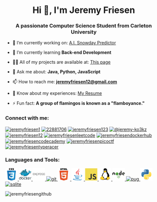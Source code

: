 <h1 align="center">Hi 👋, I'm Jeremy Friesen</h1>
<h3 align="center">A passionate Computer Science Student from Carleton University</h3>

- 🔭 I’m currently working on: [A.I. Snowday Predictor](https://github.com/JeremyFriesenGitHub/Snow-Day-Predictor)

- 🌱 I’m currently learning **Back-end Development**
  
- 👨‍💻 All of my projects are available at: [This page](https://github.com/JeremyFriesenGitHub?tab=repositories)

- 💬 Ask me about: **Java, Python, JavaScript**

- 📫 How to reach me: **jeremyfriesen12@gmail.com**

- 📄 Know about my experiences: [My Resume](https://resume4.tiiny.site)

- ⚡ Fun fact: **A group of flamingos is known as a "flamboyance."**

<h3 align="left">Connect with me:</h3>
<p align="left">
<a href="https://linkedin.com/in/jeremyfriesen1" target="blank"><img align="center" src="https://raw.githubusercontent.com/rahuldkjain/github-profile-readme-generator/master/src/images/icons/Social/linked-in-alt.svg" alt="jeremyfriesen1" height="40" width="40" /></a>
<a href="https://stackoverflow.com/users/22881706" target="blank"><img align="center" src="https://raw.githubusercontent.com/rahuldkjain/github-profile-readme-generator/master/src/images/icons/Social/stack-overflow.svg" alt="22881706" height="40" width="40" /></a>
<a href="https://kaggle.com/jeremyfriesen123" target="blank"><img align="center" src="https://raw.githubusercontent.com/rahuldkjain/github-profile-readme-generator/master/src/images/icons/Social/kaggle.svg" alt="jeremyfriesen123" height="40" width="40" /></a>
<a href="https://www.youtube.com/@jeremy-ko3kz" target="blank"><img align="center" src="https://raw.githubusercontent.com/rahuldkjain/github-profile-readme-generator/master/src/images/icons/Social/youtube.svg" alt="@jeremy-ko3kz" height="40" width="40"/></a>
<a href="https://www.hackerrank.com/jeremyfriesen12" target="blank"><img align="center" src="https://raw.githubusercontent.com/rahuldkjain/github-profile-readme-generator/master/src/images/icons/Social/hackerrank.svg" alt="jeremyfriesen12" height="40" width="40" /></a>
<a href="https://www.leetcode.com/jeremyfriesenleetcode" target="blank"><img align="center" src="https://raw.githubusercontent.com/rahuldkjain/github-profile-readme-generator/master/src/images/icons/Social/leet-code.svg" alt="jeremyfriesenleetcode" height="40" width="40" /></a>
<a href="https://hub.docker.com/u/jeremyfriesen1" target="blank"><img align="center" src ="https://logos-world.net/wp-content/uploads/2021/02/Docker-Emblem.png" alt ="jeremyfriesendockerhub" height ="40" width ="65"/></a>
<a href="https://www.codecademy.com/profiles/JeremyFriesenCA" target ="blank"><img align="center" src="https://play-lh.googleusercontent.com/sfcMEVWE3eIUF5uQ2fo4MeLBFNDGaftbN_t6_i6zbvE6XC0dOcizOMA9cfigSXq7_92b" alt="jeremyfriesencodecademy" height="40" width="40" /></a>
<a href="https://play.picoctf.org/users/JeremyFriesen" target ="blank"><img align="center" src="https://avatars.githubusercontent.com/u/5315773?s=200&v=4" alt="jeremyfriesenpicoctf" height="40" width="40" /></a> 
<a href="https://data.typeracer.com/pit/profile?user=jeremyfriesen1234" target ="blank"><img align="center" src ="https://th.bing.com/th/id/R.3e19406e4d547d10defd13096ac8bd46?rik=AnC5OkvmlNixaA&riu=http%3a%2f%2fupload.wikimedia.org%2fwikipedia%2fen%2fthumb%2fd%2fd1%2fTypeRacer_logo.svg%2f220px-TypeRacer_logo.svg.png&ehk=DJLoahtQBJdtbSaWzTXhWB4KyMFIS1oWx9gHycpLjJs%3d&risl=&pid=ImgRaw&r=0" alt="jeremyfriesentyperacer" height ="40" width="40"/></a>
</p>


<h3 align="left">Languages and Tools:</h3>
<p align="left"> <a href="https://www.w3schools.com/css/" target="_blank" rel="noreferrer"> <img src="https://raw.githubusercontent.com/devicons/devicon/master/icons/css3/css3-original-wordmark.svg" alt="css3" width="40" height="40"/> </a> <a href="https://www.docker.com/" target="_blank" rel="noreferrer"> <img src="https://raw.githubusercontent.com/devicons/devicon/master/icons/docker/docker-original-wordmark.svg" alt="docker" width="40" height="40"/> </a> <a href="https://expressjs.com" target="_blank" rel="noreferrer"> <img src="https://raw.githubusercontent.com/devicons/devicon/master/icons/express/express-original-wordmark.svg" alt="express" width="40" height="40"/> </a> <a href="https://git-scm.com/" target="_blank" rel="noreferrer"> <img src="https://www.vectorlogo.zone/logos/git-scm/git-scm-icon.svg" alt="git" width="40" height="40"/> </a> <a href="https://www.w3.org/html/" target="_blank" rel="noreferrer"> <img src="https://raw.githubusercontent.com/devicons/devicon/master/icons/html5/html5-original-wordmark.svg" alt="html5" width="40" height="40"/> </a> <a href="https://www.java.com" target="_blank" rel="noreferrer"> <img src="https://raw.githubusercontent.com/devicons/devicon/master/icons/java/java-original.svg" alt="java" width="40" height="40"/> </a> <a href="https://developer.mozilla.org/en-US/docs/Web/JavaScript" target="_blank" rel="noreferrer"> <img src="https://raw.githubusercontent.com/devicons/devicon/master/icons/javascript/javascript-original.svg" alt="javascript" width="40" height="40"/> </a> <a href="https://www.linux.org/" target="_blank" rel="noreferrer"> <img src="https://raw.githubusercontent.com/devicons/devicon/master/icons/linux/linux-original.svg" alt="linux" width="40" height="40"/> </a> <a href="https://nodejs.org" target="_blank" rel="noreferrer"> <img src="https://raw.githubusercontent.com/devicons/devicon/master/icons/nodejs/nodejs-original-wordmark.svg" alt="nodejs" width="40" height="40"/> </a> <a href="https://pugjs.org" target="_blank" rel="noreferrer"> <img src="https://cdn.worldvectorlogo.com/logos/pug.svg" alt="pug" width="40" height="40"/> </a> <a href="https://www.python.org" target="_blank" rel="noreferrer"> <img src="https://raw.githubusercontent.com/devicons/devicon/master/icons/python/python-original.svg" alt="python" width="40" height="40"/> </a> <a href="https://www.sqlite.org/" target="_blank" rel="noreferrer"> <img src="https://www.vectorlogo.zone/logos/sqlite/sqlite-icon.svg" alt="sqlite" width="40" height="40"/> </a> </p>

<p><img align="left" src="https://github-readme-stats.vercel.app/api/top-langs?username=jeremyfriesengithub&show_icons=true&theme=dark&locale=en&layout=compact" alt="jeremyfriesengithub" /></p>




